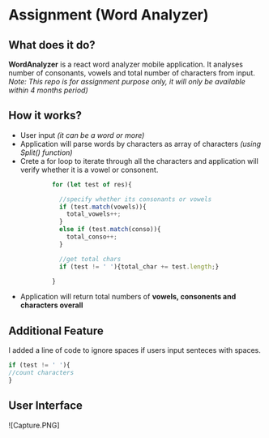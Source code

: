 # Assignment (Word Analyzer)

## What does it do?

**WordAnalyzer** is a react word analyzer mobile application. It analyses number of consonants, vowels and total number of characters from input. _Note: This repo is for assignment purpose only, it will only be available within 4 months period)_

## How it works?

* User input _(it can be a word or more)_
* Application will parse words by characters as array of characters _(using Split() function)_
* Crete a for loop to iterate through all the characters and application will verify whether it is a vowel or consonent.
```js
            for (let test of res){

              //specify whether its consonants or vowels
              if (test.match(vowels)){
                total_vowels++;
              }
              else if (test.match(conso)){
                total_conso++;
              }

              //get total chars
              if (test != ' '){total_char += test.length;}

            }
```
* Application will return total numbers of **vowels, consonents and characters overall**

## Additional Feature

I added a line of code to ignore spaces if users input senteces with spaces.
```js
if (test != ' '){
//count characters
}
```

## User Interface

![Capture.PNG]
